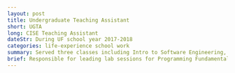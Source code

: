 ```yaml
---
layout: post
title: Undergraduate Teaching Assistant
short: UGTA
long: CISE Teaching Assistant
dateStr: During UF school year 2017-2018
categories: life-experience school work
summary: Served three classes including Intro to Software Engineering, Intro to Database Systems, and Programming Fundamentals 2.
brief: Responsible for leading lab sessions for Programming Fundamentals, helping students with learning MEAN stack and Agile development in Software Engineering discussion sessions, assisting students with learning SQL and Database systems, and holding office hours to help with any questions.
---
```

